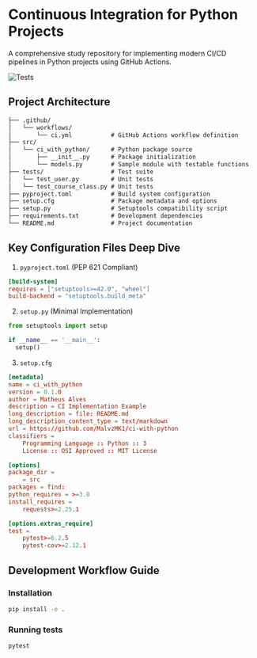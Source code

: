 # Continuous Integration for Python Projects

A comprehensive study repository for implementing modern CI/CD pipelines in Python projects using GitHub Actions.

![Tests](https://github.com/MalvzMK1/ci-with-python/actions/workflows/python-app.yml/badge.svg)

## Project Architecture

```txt
├── .github/
│   └── workflows/
│       └── ci.yml           # GitHub Actions workflow definition
├── src/
│   └── ci_with_python/      # Python package source
│       ├── __init__.py      # Package initialization
│       └── models.py        # Sample module with testable functions
├── tests/                   # Test suite
│   └── test_user.py         # Unit tests
│   └── test_course_class.py # Unit tests
├── pyproject.toml           # Build system configuration
├── setup.cfg                # Package metadata and options
├── setup.py                 # Setuptools compatibility script
├── requirements.txt         # Development dependencies
└── README.md                # Project documentation
```

## Key Configuration Files Deep Dive

1. `pyproject.toml` (PEP 621 Compliant)

```toml
[build-system]
requires = ["setuptools>=42.0", "wheel"]
build-backend = "setuptools.build_meta"
```

2. `setup.py` (Minimal Implementation)

```py
from setuptools import setup

if __name__ == '__main__':
  setup()
```

3. `setup.cfg`

```toml
[metadata]
name = ci_with_python
version = 0.1.0
author = Matheus Alves
description = CI Implementation Example
long_description = file: README.md
long_description_content_type = text/markdown
url = https://github.com/MalvzMK1/ci-with-python
classifiers =
    Programming Language :: Python :: 3
    License :: OSI Approved :: MIT License

[options]
package_dir =
    = src
packages = find:
python_requires = >=3.8
install_requires =
    requests>=2.25.1

[options.extras_require]
test =
    pytest>=6.2.5
    pytest-cov>=2.12.1
```

## Development Workflow Guide

### Installation

```bash
pip install -e .
```

### Running tests

```bash
pytest
```
